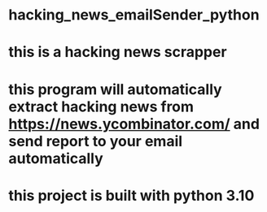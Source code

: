 # hacking_news_emailSender_python
# this is a hacking news scrapper
# this program will automatically extract hacking news from https://news.ycombinator.com/ and send report to your email automatically
# this project is built with python 3.10
